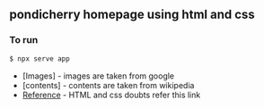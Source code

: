 ## pondicherry homepage using html and css

### To run

```sh
$ npx serve app
```

- [Images] - images are taken from google
- [contents] - contents are taken from wikipedia
- [Reference](https://www.youtube.com/watch?v=srvUrASNj0s) - HTML
  and css doubts refer this link
